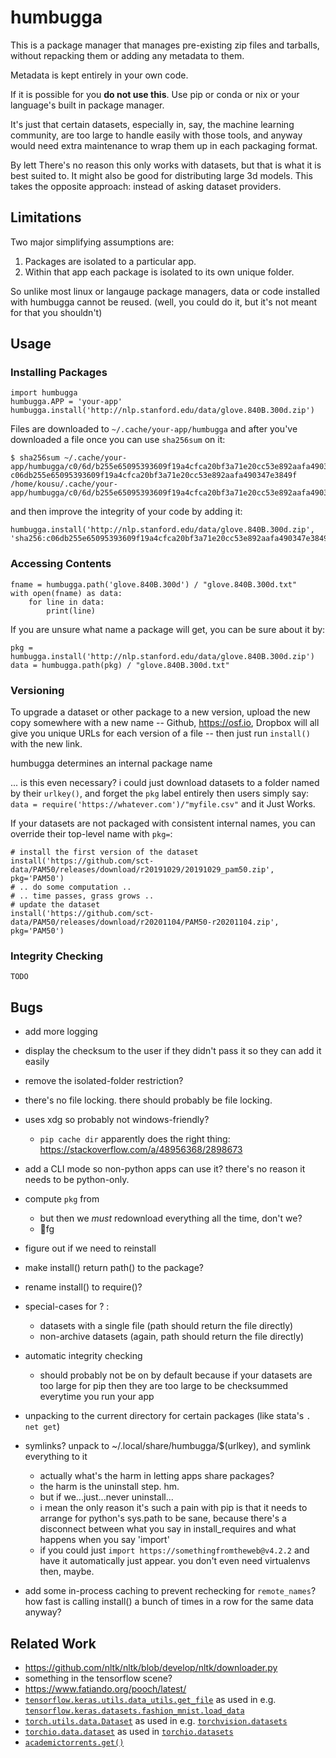 # humbugga

This is a package manager that manages pre-existing zip files and tarballs, without repacking them or adding any metadata to them.

Metadata is kept entirely in your own code.

If it is possible for you **do not use this**. Use pip or conda or nix or your language's built in package manager.

It's just that certain datasets, especially in, say, the machine learning community, are too large to handle easily with those tools,
and anyway would need extra maintenance to wrap them up in each packaging format.

By lett
There's no reason this only works with datasets, but that is what it is best suited to. It might also be good for distributing large 3d models.
This takes the opposite approach: instead of asking dataset providers.

## Limitations

Two major simplifying assumptions are:

1. Packages are isolated to a particular app.
2. Within that app each package is isolated to its own unique folder.

So unlike most linux or langauge package managers, data or code installed with humbugga cannot be reused.
(well, you could do it, but it's not meant for that you shouldn't)


## Usage

### Installing Packages

```
import humbugga
humbugga.APP = 'your-app'
humbugga.install('http://nlp.stanford.edu/data/glove.840B.300d.zip')
```

Files are downloaded to `~/.cache/your-app/humbugga` and after you've downloaded a file once you can use `sha256sum` on it:

```
$ sha256sum ~/.cache/your-app/humbugga/c0/6d/b255e65095393609f19a4cfca20bf3a71e20cc53e892aafa490347e3849f/glove.840B.300d.zip 
c06db255e65095393609f19a4cfca20bf3a71e20cc53e892aafa490347e3849f  /home/kousu/.cache/your-app/humbugga/c0/6d/b255e65095393609f19a4cfca20bf3a71e20cc53e892aafa490347e3849f/glove.840B.300d.zip 
```

and then improve the integrity of your code by adding it:

```
humbugga.install('http://nlp.stanford.edu/data/glove.840B.300d.zip', 'sha256:c06db255e65095393609f19a4cfca20bf3a71e20cc53e892aafa490347e3849f')
```



### Accessing Contents

```
fname = humbugga.path('glove.840B.300d') / "glove.840B.300d.txt"
with open(fname) as data:
    for line in data:
        print(line)
```

If you are unsure what name a package will get, you can be sure about it by:

```
pkg = humbugga.install('http://nlp.stanford.edu/data/glove.840B.300d.zip')
data = humbugga.path(pkg) / "glove.840B.300d.txt"
```

### Versioning


To upgrade a dataset or other package to a new version, upload the new copy somewhere with a new name --
 Github, https://osf.io, Dropbox will all give you unique URLs for each version of a file -- then just run `install()` with the new link.

humbugga determines an internal package name

 ... is this even necessary? i could just download datasets to a folder named by their `urlkey()`, and forget the `pkg` label entirely
then users simply say: `data = require('https://whatever.com')/"myfile.csv"` and it Just Works.

If your datasets are not packaged with consistent internal names, you can override their top-level name with `pkg=`: 

```
# install the first version of the dataset
install('https://github.com/sct-data/PAM50/releases/download/r20191029/20191029_pam50.zip', pkg='PAM50')
# .. do some computation ..
# .. time passes, grass grows ..
# update the dataset
install('https://github.com/sct-data/PAM50/releases/download/r20201104/PAM50-r20201104.zip', pkg='PAM50')
```

### Integrity Checking

```
TODO
```

## Bugs

* add more logging
* display the checksum to the user if they didn't pass it so they can add it easily
* remove the isolated-folder restriction?
* there's no file locking. there should probably be file locking.
* uses xdg so probably not windows-friendly?
  * `pip cache dir` apparently does the right thing: https://stackoverflow.com/a/48956368/2898673

* add a CLI mode so non-python apps can use it? there's no reason it needs to be python-only.
* compute `pkg` from
  * but then we *must* redownload everything all the time, don't we?
  * fg
* figure out if we need to reinstall
* make install() return path() to the package?
* rename install() to require()?
* special-cases for ? :
  - datasets with a single file (path should return the file directly)
  - non-archive datasets (again, path should return the file directly)
* automatic integrity checking
    * should probably not be on by default because if your datasets are too large for pip then they are too large to be checksummed everytime you run your app
* unpacking to the current directory for certain packages (like stata's `. net get`)
* symlinks? unpack to ~/.local/share/humbugga/$(urlkey), and symlink everything to it
    * actually what's the harm in letting apps share packages?
    * the harm is the uninstall step. hm.
    * but if we...just...never uninstall...
    * i mean the only reason it's such a pain with pip is that it needs to arrange for python's sys.path to be sane, because there's a disconnect between what you say in install_requires and what happens when you say 'import'
    * if you could just `import https://somethingfromtheweb@v4.2.2` and have it automatically just appear. you don't even need virtualenvs then, maybe.
* add some in-process caching to prevent rechecking for `remote_names`? how fast is calling install() a bunch of times in a row for the same data anyway?
 

## Related Work

* https://github.com/nltk/nltk/blob/develop/nltk/downloader.py
* something in the tensorflow scene?
* https://www.fatiando.org/pooch/latest/
* [`tensorflow.keras.utils.data_utils.get_file`](https://github.com/tensorflow/tensorflow/blob/8404ae713bab07bf008e2af0d2b573dd7e69c56e/tensorflow/python/keras/utils/data_utils.py#L150) as used in e.g. [`tensorflow.keras.datasets.fashion_mnist.load_data`](https://github.com/tensorflow/tensorflow/blob/8404ae713bab07bf008e2af0d2b573dd7e69c56e/tensorflow/python/keras/datasets/fashion_mnist.py#L81-L90)
* [`torch.utils.data.Dataset`](https://github.com/pytorch/pytorch/blob/master/torch/utils/data/dataset.py) as used in e.g. [`torchvision.datasets`](https://github.com/pytorch/vision/tree/master/torchvision/datasets)
* [`torchio.data.dataset`](https://github.com/fepegar/torchio/blob/master/torchio/data/dataset.py) as used in [`torchio.datasets`](https://github.com/fepegar/torchio/tree/master/torchio/datasets)
* [`academictorrents.get()`](https://github.com/academictorrents/at-python)
